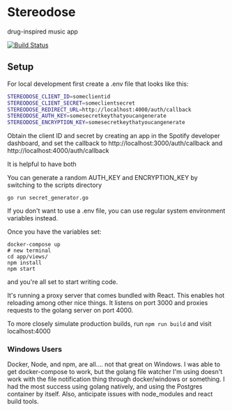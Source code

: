 # Stereodose

drug-inspired music app

[![Build Status](https://travis-ci.org/briansimoni/stereodose.svg?branch=gorm)](https://travis-ci.org/briansimoni/stereodose)

## Setup

For local development first create a .env file that looks like this:

```bash
STEREODOSE_CLIENT_ID=someclientid
STEREODOSE_CLIENT_SECRET=someclientsecret
STEREODOSE_REDIRECT_URL=http://localhost:4000/auth/callback
STEREODOSE_AUTH_KEY=somesecretkeythatyoucangenerate
STEREODOSE_ENCRYPTION_KEY=somesecretkeythatyoucangenerate
```

Obtain the client ID and secret by creating an app in the Spotify developer dashboard, and set the callback to http://localhost:3000/auth/callback
and
http://localhost:4000/auth/callback

It is helpful to have both

You can generate a random AUTH_KEY and ENCRYPTION_KEY by switching to the scripts directory

`go run secret_generator.go`

If you don't want to use a .env file, you can use regular system environment variables instead.

Once you have the variables set:
```
docker-compose up
# new terminal
cd app/views/
npm install
npm start
```
and you're all set to start writing code.

It's running a proxy server that comes bundled with React. This enables hot reloading among other nice things. It listens on port 3000 and proxies requests to the golang server on port 4000.

To more closely simulate production builds, run `npm run build` and visit localhost:4000

### Windows Users
Docker, Node, and npm, are all.... not that great on Windows. I was able to get docker-compose to work, but the golang file watcher I'm using doesn't work with the file notification thing through docker/windows or something. I had the most success using golang natively, and using the Postgres container by itself. Also, anticipate issues with node_modules and react build tools.
